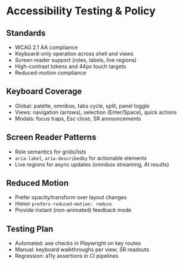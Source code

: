 # Accessibility Testing & Policy

## Standards
- WCAG 2.1 AA compliance
- Keyboard-only operation across shell and views
- Screen reader support (roles, labels, live regions)
- High-contrast tokens and 44px touch targets
- Reduced-motion compliance

## Keyboard Coverage
- Global: palette, omnibox, tabs cycle, split, panel toggle
- Views: navigation (arrows), selection (Enter/Space), quick actions
- Modals: focus traps, Esc close, SR announcements

## Screen Reader Patterns
- Role semantics for grids/lists
- `aria-label`, `aria-describedby` for actionable elements
- Live regions for async updates (omnibox streaming, AI results)

## Reduced Motion
- Prefer opacity/transform over layout changes
- Honor `prefers-reduced-motion: reduce`
- Provide instant (non-animated) feedback mode

## Testing Plan
- Automated: axe checks in Playwright on key routes
- Manual: keyboard walkthroughs per view; SR readouts
- Regression: a11y assertions in CI pipelines
